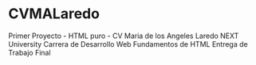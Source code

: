 # CVMALaredo
Primer Proyecto - HTML puro - CV Maria de los Angeles Laredo
NEXT University
Carrera de Desarrollo Web
Fundamentos de HTML
Entrega de Trabajo Final
